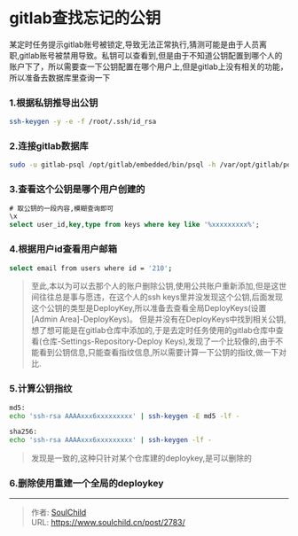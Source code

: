 # gitlab查找忘记的公钥

<!--more-->
某定时任务提示gitlab账号被锁定,导致无法正常执行,猜测可能是由于人员离职,gitlab账号被禁用导致。私钥可以查看到,但是由于不知道公钥配置到哪个人的账户下了，所以需要查一下公钥配置在哪个用户上,但是gitlab上没有相关的功能，所以准备去数据库里查询一下

### 1.根据私钥推导出公钥
```bash
ssh-keygen -y -e -f /root/.ssh/id_rsa
```

### 2.连接gitlab数据库
```bash
sudo -u gitlab-psql /opt/gitlab/embedded/bin/psql -h /var/opt/gitlab/postgresql -d gitlabhq_production
```

### 3.查看这个公钥是哪个用户创建的
```sql
# 取公钥的一段内容,模糊查询即可
\x
select user_id,key,type from keys where key like '%xxxxxxxxx%';
```

### 4.根据用户id查看用户邮箱
```bash
select email from users where id = '210';
```
> 至此,本以为可以去那个人的账户删除公钥,使用公共账户重新添加,但是这世间往往总是事与愿违，在这个人的ssh keys里并没发现这个公钥,后面发现这个公钥的类型是DeployKey,所以准备去查看全局DeployKeys(设置[Admin Area]-DeployKeys)。
> 但是并没有在DeployKeys中找到相关公钥,想了想可能是在gitlab仓库中添加的,于是去定时任务使用的gitlab仓库中查看(仓库-Settings-Repository-Deploy Keys),发现了一个比较像的,由于不能看到公钥信息,只能查看指纹信息,所以需要计算一下公钥的指纹,做一下对比.


### 5.计算公钥指纹
```bash
md5:
echo 'ssh-rsa AAAAxxx6xxxxxxxxx' | ssh-keygen -E md5 -lf -

sha256:
echo 'ssh-rsa AAAAxxx6xxxxxxxxx' | ssh-keygen -lf -
```
> 发现是一致的,这种只针对某个仓库建的deploykey,是可以删除的

### 6.删除使用重建一个全局的deploykey


---

> 作者: [SoulChild](https://www.soulchild.cn)  
> URL: https://www.soulchild.cn/post/2783/  

